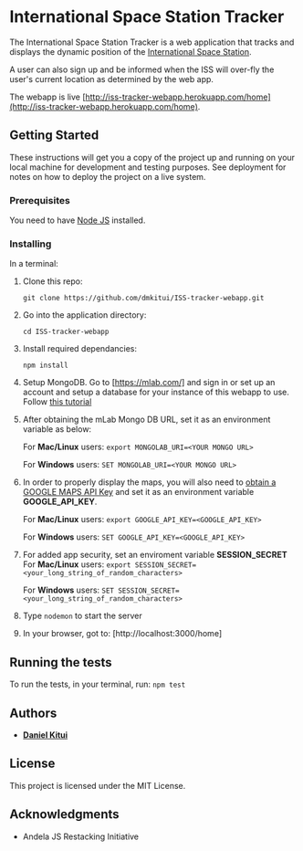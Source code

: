 # International Space Station Tracker

The International Space Station Tracker is a web application that tracks and displays the dynamic position of the 
[International Space Station](https://en.wikipedia.org/wiki/International_Space_Station).

A user can also sign up and be informed when the ISS will over-fly the user's current location as determined by the web app.

The webapp is live [http://iss-tracker-webapp.herokuapp.com/home](http://iss-tracker-webapp.herokuapp.com/home).

## Getting Started

These instructions will get you a copy of the project up and running on your local machine for development and testing purposes. See deployment for notes on how to deploy the project on a live system.

### Prerequisites

You need to have [Node JS](https://nodejs.org) installed.

### Installing

In a terminal: 
1. Clone this repo:

    ```git clone https://github.com/dmkitui/ISS-tracker-webapp.git```
2. Go into the application directory:
    
    ```cd ISS-tracker-webapp```
3. Install required dependancies:

    ```npm install```
    
4. Setup MongoDB. Go to [https://mlab.com/] and sign in or set up an account and setup a database for your instance of 
this webapp to use. Follow [this tutorial](http://fredrik.anderzon.se/2017/01/17/setting-up-a-free-mongodb-database-on-mlab-and-connecting-to-it-with-node-js/)
5. After obtaining the mLab Mongo DB URL, set it as an environment variable as below:

    For **Mac/Linux** users:
       ```export MONGOLAB_URI=<YOUR MONGO URL>```

    For **Windows** users: 
       ```SET MONGOLAB_URI=<YOUR MONGO URL>```
       
6. In order to properly display the maps, you will also need to [obtain a GOOGLE MAPS API Key](https://developers.google.com/maps/documentation/javascript/get-api-key) and set it as an 
environment variable **GOOGLE_API_KEY**. 

    For **Mac/Linux** users:
       ```export GOOGLE_API_KEY=<GOOGLE_API_KEY>```

    For **Windows** users: 
       ```SET GOOGLE_API_KEY=<GOOGLE_API_KEY>```
       
7. For added app security, set an enviroment variable **SESSION_SECRET**
    For **Mac/Linux** users:
       ```export SESSION_SECRET=<your_long_string_of_random_characters>```

    For **Windows** users: 
       ```SET SESSION_SECRET=<your_long_string_of_random_characters>```

8. Type ```nodemon``` to start the server
9. In your browser, got to:  [http://localhost:3000/home]

## Running the tests

To run the tests, in your terminal, run:
```npm test```

## Authors

* **[Daniel Kitui](https://github.com/dmkitui)**

## License

This project is licensed under the MIT License.

## Acknowledgments

* Andela JS Restacking Initiative
